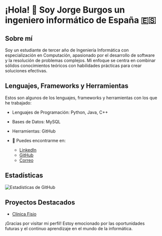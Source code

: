 # ¡Hola! 👋 Soy Jorge Burgos un ingeniero informático de España 🇪🇸

## Sobre mí
Soy un estudiante de tercer año de Ingeniería Informática con especialización en Computación, apasionado por el desarrollo de software y la resolución de problemas complejos. Mi enfoque se centra en combinar sólidos conocimientos teóricos con habilidades prácticas para crear soluciones efectivas.

## Lenguajes, Frameworks y Herramientas
Estos son algunos de los lenguajes, frameworks y herramientas con los que he trabajado:
- Lenguajes de Programación: Python, Java, C++
- Bases de Datos: MySQL
- Herramientas: GitHub


- 💬 Puedes encontrarme en:
  - [LinkedIn]([URL_de_Tu_LinkedIn](https://www.linkedin.com/in/jorge-burgos-ortega-a77092281?lipi=urn%3Ali%3Apage%3Ad_flagship3_profile_view_base_contact_details%3B5TDqRBU%2FQNyTZ3ktMmPSOQ%3D%3D))
  - [GitHub](https://github.com/J3Burgos)
  - [Correo](jorgeburgosortega2003@gmail.com)
    
## Estadísticas
![Estadísticas de GitHub](https://github-readme-stats.vercel.app/api?username=TU_USUARIO_DE_GITHUB&show_icons=true&theme=radical)

## Proyectos Destacados
- [Clinica Fisio](URL_del_Proyecto)
  
¡Gracias por visitar mi perfil! Estoy emocionado por las oportunidades futuras y el continuo aprendizaje en el mundo de la informática.
